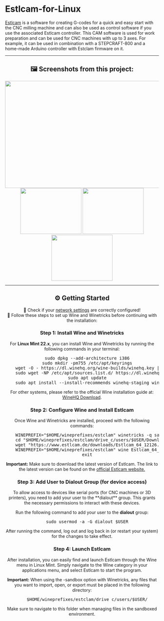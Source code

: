 # Estlcam-for-Linux

<a href="https://www.estlcam.de/">Estlcam</a> is a software for creating G-codes for a quick and easy start with the CNC milling machine and can also be used as control software if you use the associated Estlcam controller. This CAM software is used for work preparation and can be used for CNC machines with up to 3 axes. For example, it can be used in combination with a STEPCRAFT-800 and a home-made Arduino controller with Estclam firmware on it.

---

<div id="estclam-project-screenshots" align="center">
<h2>🖼 Screenshots from this project:</h2>
<img src="https://user-images.githubusercontent.com/79079633/224741741-68e78f5f-8d74-46a7-9c51-b8725448d0d5.png" width="700px" height="350px">
</br>
<img src="https://user-images.githubusercontent.com/79079633/224741750-651bb355-ddae-47eb-bc6c-d96fb39201e5.png" width="200px" height="150px">
<img src="https://user-images.githubusercontent.com/79079633/224741762-ff191dda-a6d2-4ba6-a3ce-02a1e5301527.png" width="200px" height="150px">
<img src="https://user-images.githubusercontent.com/79079633/224741727-65e5ef04-d94d-4a88-bbbf-30991ab7c2cf.png" width="200px" height="150px">
</div>

---

<div id="fusion360-installation" align="center">
  <h2>⚙️ Getting Started</h2>
  🔹 Check if your <a href="https://github.com/cryinkfly/Autodesk-Fusion-360-for-Linux/tree/main/files/extras/network/etc">network settings</a> are correctly configured!<br>
  🔹 Follow these steps to set up Wine and Winetricks before continuing with the installation:

  <h3>Step 1: Install Wine and Winetricks</h3>
  For <strong>Linux Mint 22.x</strong>, you can install Wine and Winetricks by running the following commands in your terminal:
  <pre>
    sudo dpkg --add-architecture i386
    sudo mkdir -pm755 /etc/apt/keyrings
    wget -O - https://dl.winehq.org/wine-builds/winehq.key | sudo gpg --dearmor -o /etc/apt/keyrings/winehq-archive.key -
    sudo wget -NP /etc/apt/sources.list.d/ https://dl.winehq.org/wine-builds/ubuntu/dists/noble/winehq-noble.sources
    sudo apt update
    sudo apt install --install-recommends winehq-staging winetricks</pre>
  
  For other systems, please refer to the official Wine installation guide at: <a href="https://wiki.winehq.org/Download">WineHQ Download</a>.

  <h3>Step 2: Configure Wine and Install Estlcam</h3>
  Once Wine and Winetricks are installed, proceed with the following commands:

  <pre>
    WINEPREFIX="$HOME/wineprefixes/estclam" winetricks -q sandbox
    cd "$HOME/wineprefixes/estclam/drive_c/users/$USER/Downloads"
    wget "https://www.estlcam.de/downloads/Estlcam_64_12126.exe"
    WINEPREFIX="$HOME/wineprefixes/estclam" wine Estlcam_64_12126.exe
    exit</pre>
  
  <p><strong>Important:</strong> Make sure to download the latest version of Estlcam. The link to the latest version can be found on the <a href="https://www.estlcam.de">official Estlcam website.</a></p>

  <h3>Step 3: Add User to Dialout Group (for device access)</h3>
  <p>To allow access to devices like serial ports (for CNC machines or 3D printers), you need to add your user to the **dialout** group. This grants the necessary permissions to interact with these devices.</p>

  Run the following command to add your user to the **dialout** group:
  <pre>
    sudo usermod -a -G dialout $USER</pre>

  <p>After running the command, log out and log back in (or restart your system) for the changes to take effect.</p>

  <h3>Step 4: Launch Estlcam</h3>
  <p></p>After installation, you can easily find and launch Estlcam through the Wine menu in Linux Mint. Simply navigate to the Wine category in your applications menu, and select Estlcam to start the program.</p>

  <p><strong>Important:</strong> When using the -sandbox option with Winetricks, any files that you want to import, open, or export must be placed in the following directory:</p>
  <pre>
    $HOME/wineprefixes/estclam/drive_c/users/$USER/</pre>
  Make sure to navigate to this folder when managing files in the sandboxed environment.
</div>



